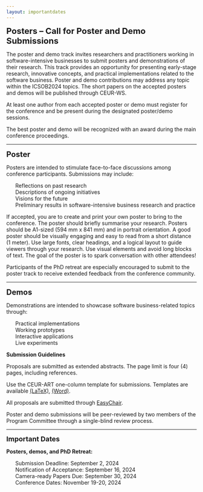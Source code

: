 ```yaml
---
layout: importantdates
---
```


<b style="font-size: 22px" id="CallForResearchPapers">Posters – Call for Poster and Demo Submissions</b>

The poster and demo track invites researchers and practitioners working in software-intensive businesses to submit posters and demonstrations of their research. This track provides an opportunity for presenting early-stage research, innovative concepts, and practical implementations related to the software business. Poster and demo contributions may address any topic within the ICSOB2024 topics. The short papers on the accepted posters and demos will be published through CEUR-WS.

At least one author from each accepted poster or demo must register for the conference and be present during the designated poster/demo sessions. 

The best poster and demo will be recognized with an award during the main conference proceedings.
<hr>

<b style="font-size: 20px" id="poster">Poster</b>

Posters are intended to stimulate face-to-face discussions among conference participants. Submissions may include:

<ul style="list-style: none;">
    <li>Reflections on past research</li>
    <li>Descriptions of ongoing initiatives</li>
    <li>Visions for the future</li>
    <li>Preliminary results in software-intensive business research and practice</li>
</ul>

If accepted, you are to create and print your own poster to bring to the conference. The poster should briefly summarise your research. Posters should be A1-sized (594 mm x 841 mm) and in portrait orientation. A good poster should be visually engaging and easy to read from a short distance (1 meter). Use large fonts, clear headings, and a logical layout to guide viewers through your research. Use visual elements and avoid long blocks of text. The goal of the poster is to spark conversation with other attendees!

Participants of the PhD retreat are especially encouraged to submit to the poster track to receive extended feedback from the conference community.
<hr>

<b style="font-size: 20px" id="demo">Demos</b>

Demonstrations are intended to showcase software business-related topics through:

<ul style="list-style: none;">
    <li>Practical implementations</li>
    <li>Working prototypes</li>
    <li>Interactive applications</li>
    <li>Live experiments</li>
</ul>

<b> Submission Guidelines </b>

Proposals are submitted as extended abstracts. The page limit is four (4) pages, including references.

Use the CEUR-ART one-column template for submissions. Templates are available <a href="http://ceur-ws.org/Vol-XXX/CEURART.zip" target="_blank">(LaTeX)</a>, <a href="http://ceur-ws.org/Vol-XXX/CEUR-Template-1col.docx" target="_blank">(Word)</a>.

All proposals are submitted through <a href="https://easychair.org/conferences/?conf=icsob2024" target="_blank">EasyChair</a>.

Poster and demo submissions will be peer-reviewed by two members of the Program Committee through a single-blind review process.

<hr>
<b style="font-size: 18px" id="ImportantDates">Important Dates</b><br>
<p class="lead">
    <p><b>Posters, demos, and PhD Retreat:</b></p>
    <ul style="list-style: none;">
    <li>Submission Deadline: September 2, 2024</li>
    <li>Notification of Acceptance: September 16, 2024</li>
    <li>Camera-ready Papers Due: September 30, 2024</li>
    <li>Conference Dates: November 19-20, 2024</li>
    </ul>
</p>
